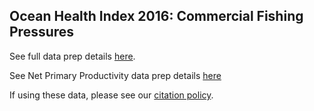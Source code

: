 ## Ocean Health Index 2016: Commercial Fishing Pressures

See full data prep details [here](https://cdn.rawgit.com/OHI-Science/ohiprep/master/globalprep/prs_fish/v2016/fishing_pressure_layers.html).

See Net Primary Productivity data prep details [here](https://cdn.rawgit.com/OHI-Science/ohiprep/master/globalprep/prs_fish/v2016/prim_productivity/npp.html)

If using these data, please see our [citation policy](http://ohi-science.org/citation-policy/).

